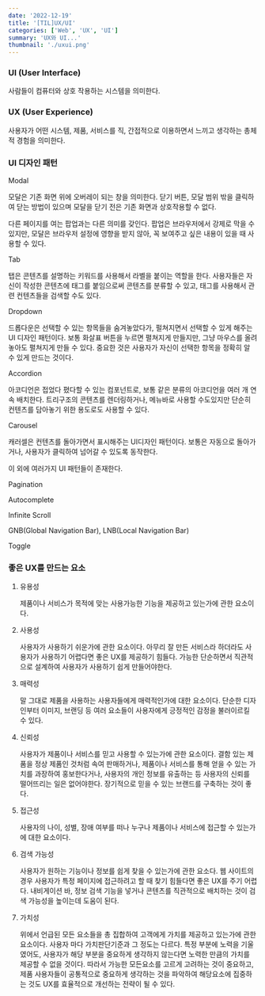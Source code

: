 ```yaml
---
date: '2022-12-19'
title: '[TIL]UX/UI'
categories: ['Web', 'UX', 'UI']
summary: 'UX와 UI...'
thumbnail: './uxui.png'
---
```


### UI (User Interface)

사람들이 컴퓨터와 상호 작용하는 시스템을 의미한다.

### UX (User Experience)

사용자가 어떤 시스템, 제품, 서비스를 직, 간접적으로 이용하면서 느끼고 생각하는 총체적 경험을 의미한다.

### UI 디자인 패턴

Modal

모달은 기존 화면 위에 오버레이 되는 창을 의미한다. 닫기 버튼, 모달 범위 밖을 클릭하여 닫는 방법이 있으며 모달을 닫기 전은 기존 화면과 상호작용할 수 없다.

다른 페이지를 여는 팝업과는 다른 의미를 갖인다. 팝업은 브라우저에서 강제로 막을 수 있지만, 모달은 브라우저 설정에 영향을 받지 않아, 꼭 보여주고 싶은 내용이 있을 때 사용할 수 있다.

Tab

탭은 콘텐츠를 설명하는 키워드를 사용해서 라벨을 붙이는 역할을 한다. 사용자들은 자신이 작성한 콘텐츠에 태그를 붙임으로써 콘텐츠를 분류할 수 있고, 태그를 사용해서 관련 컨텐츠들을 검색할 수도 있다.

Dropdown

드롭다운은 선택할 수 있는 항목들을 숨겨놓았다가, 펄쳐지면서 선택할 수 있게 해주는 UI 디자인 패턴이다. 보통 화살표 버튼을 누르면 펼쳐지게 만들지만, 그냥 마우스를 올려놓아도 펼쳐지게 만들 수 있다. 중요한 것은 사용자가 자신이 선택한 항목을 정확히 알 수 있게 만드는 것이다.

Accordion

아코디언은 접었다 폈다할 수 있는 컴포넌트로, 보통 같은 분류의 아코디언을 여러 개 연속 배치한다. 트리구조의 콘텐츠를 렌더링하거나, 메뉴바로 사용할 수도있지만 단순히 컨텐츠를 담아놓기 위한 용도로도 사용할 수 있다.

Carousel

캐러셀은 컨텐츠를 돌아가면서 표시해주는 UI디자인 패턴이다. 보통은 자동으로 돌아가거나, 사용자가 클릭하여 넘어갈 수 있도록 동작한다.

이 외에 여러가지 UI 패턴들이 존재한다.

Pagination

Autocomplete

Infinite Scroll

GNB(Global Navigation Bar), LNB(Local Navigation Bar)

Toggle

### 좋은 UX를 만드는 요소

1. 유용성

   제품이나 서비스가 목적에 맞는 사용가능한 기능을 제공하고 있는가에 관한 요소이다.

2. 사용성

   사용자가 사용하기 쉬운가에 관한 요소이다. 아무리 잘 만든 서비스라 하더라도 사용자가 사용하기 어렵다면 좋은 UX를 제공하기 힘들다. 가능한 단순하면서 직관적으로 설계하여 사용자가 사용하기 쉽게 만들어야한다.

3. 매력성

   말 그대로 제품을 사용하는 사용자들에게 매력적인가에 대한 요소이다. 단순한 디자인부터 이미지, 브랜딩 등 여러 요소들이 사용자에게 긍정적인 감정을 불러이르킬 수 있다.

4. 신뢰성

   사용자가 제품이나 서비스를 믿고 사용할 수 있는가에 관한 요소이다. 결함 있는 제품을 정상 제품인 것처럼 속여 판매하거나, 제품이나 서비스를 통해 얻을 수 있는 가치를 과장하여 홍보한다거나, 사용자의 개인 정보를 유출하는 등 사용자의 신뢰를 떨어뜨리는 일은 없어야한다. 장기적으로 믿을 수 있는 브랜드를 구축하는 것이 좋다.

5. 접근성

   사용자의 나이, 성별, 장애 여부를 떠나 누구나 제품이나 서비스에 접근할 수 있는가에 대한 요소이다.

6. 검색 가능성

   사용자가 원하는 기능이나 정보를 쉽게 찾을 수 있는가에 관한 요소다. 웹 사이트의 경우 사용자가 특정 페이지에 접근하려고 할 때 찾기 힘들다면 좋은 UX를 주기 어렵다. 내비게이션 바, 정보 검색 기능을 넣거나 콘텐츠를 직관적으로 배치하는 것이 검색 가능성을 높이는데 도움이 된다.

7. 가치성

   위에서 언급된 모든 요소들을 총 집합하여 고객에게 가치를 제공하고 있는가에 관한 요소이다. 사용자 마다 가치판단기준과 그 정도는 다르다. 특정 부분에 노력을 기울였어도, 사용자가 해당 부분을 중요하게 생각하지 않는다면 노력한 만큼의 가치를 제공할 수 없을 것이다. 따라서 가능한 모든요소를 고르게 고려하는 것이 중요하고, 제품 사용자들이 공통적으로 중요하게 생각하는 것을 파악하여 해당요소에 집중하는 것도 UX를 효율적으로 개선하는 전략이 될 수 있다.
